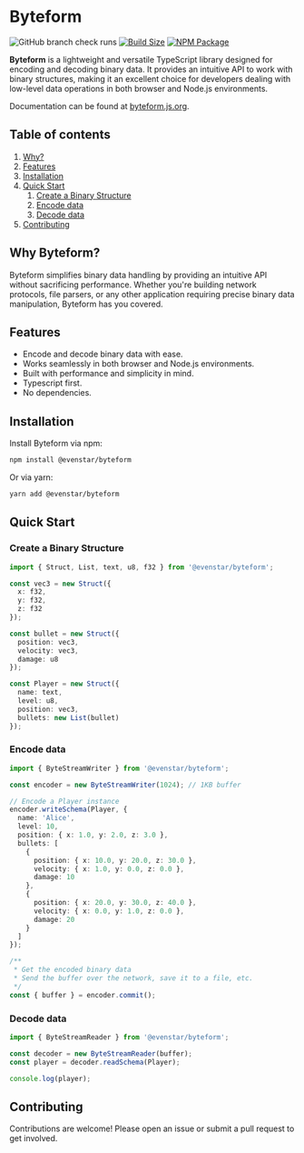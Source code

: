 # Byteform

![GitHub branch check runs][checks]
[![Build Size][build-size]][build-size-url]
[![NPM Package][npm]][npm-url]

**Byteform** is a lightweight and versatile TypeScript library designed for encoding and decoding binary data. It provides an intuitive API to work with binary structures, making it an excellent choice for developers dealing with low-level data operations in both browser and Node.js environments.

Documentation can be found at [byteform.js.org](https://byteform.js.org/).

## Table of contents
1. [Why?](#why-byteform)
2. [Features](#features)
3. [Installation](#installation)
4. [Quick Start](#quick-start)
    1. [Create a Binary Structure](#create-a-binary-structure)
    2. [Encode data](#encode-data)
    3. [Decode data](#decode-data)
5. [Contributing](#contributing)

## Why Byteform?

Byteform simplifies binary data handling by providing an intuitive API without sacrificing performance. Whether you're building network protocols, file parsers, or any other application requiring precise binary data manipulation, Byteform has you covered.

## Features

- Encode and decode binary data with ease.
- Works seamlessly in both browser and Node.js environments.
- Built with performance and simplicity in mind.
- Typescript first.
- No dependencies.

## Installation

Install Byteform via npm:
```bash
npm install @evenstar/byteform
```

Or via yarn:
```bash
yarn add @evenstar/byteform
```

## Quick Start

### Create a Binary Structure

```typescript
import { Struct, List, text, u8, f32 } from '@evenstar/byteform';

const vec3 = new Struct({
  x: f32,
  y: f32,
  z: f32
});

const bullet = new Struct({
  position: vec3,
  velocity: vec3,
  damage: u8
});

const Player = new Struct({
  name: text,
  level: u8,
  position: vec3,
  bullets: new List(bullet)
});
```

### Encode data

```typescript
import { ByteStreamWriter } from '@evenstar/byteform';

const encoder = new ByteStreamWriter(1024); // 1KB buffer

// Encode a Player instance
encoder.writeSchema(Player, {
  name: 'Alice',
  level: 10,
  position: { x: 1.0, y: 2.0, z: 3.0 },
  bullets: [
    { 
      position: { x: 10.0, y: 20.0, z: 30.0 },
      velocity: { x: 1.0, y: 0.0, z: 0.0 },
      damage: 10
    },
    { 
      position: { x: 20.0, y: 30.0, z: 40.0 },
      velocity: { x: 0.0, y: 1.0, z: 0.0 },
      damage: 20
    }
  ]
});

/** 
 * Get the encoded binary data
 * Send the buffer over the network, save it to a file, etc.
 */
const { buffer } = encoder.commit();
```

### Decode data

```typescript
import { ByteStreamReader } from '@evenstar/byteform';

const decoder = new ByteStreamReader(buffer);
const player = decoder.readSchema(Player);

console.log(player);
```

## Contributing
Contributions are welcome! Please open an issue or submit a pull request to get involved.

[npm]: https://img.shields.io/npm/v/@evenstar/byteform?style=flat-square
[npm-url]: https://www.npmjs.com/package/@evenstar/byteform
[build-size]: https://flat.badgen.net/bundlephobia/minzip/@evenstar/byteform
[build-size-url]: https://bundlephobia.com/result?p=@evenstar/byteform
[checks]: https://img.shields.io/github/check-runs/theevenstarspace/byteform/main?style=flat-square